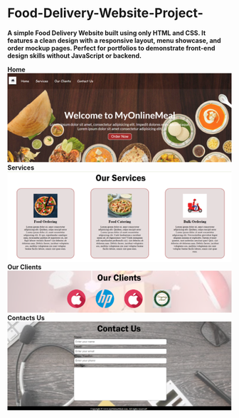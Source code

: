 # Food-Delivery-Website-Project-
**A simple Food Delivery Website built using only HTML and CSS.
It features a clean design with a responsive layout, menu showcase, and order mockup pages.
Perfect for portfolios to demonstrate front-end design skills without JavaScript or backend.**

**Home**
![image_alt](https://github.com/ishitasahoo930/Food-Delivery-Website-Project-/blob/16b718abb0eed099e5e4eedbd3a4d9fd700be547/Screenshot%202025-09-06%20181009.png)
**Services**
![image_alt](https://github.com/ishitasahoo930/Food-Delivery-Website-Project-/blob/9e86a7edf74367221542634798a0fa149401bbc1/Screenshot%202025-09-06%20181029.png)
**Our Clients**
![image_alt](https://github.com/ishitasahoo930/Food-Delivery-Website-Project-/blob/db6cd069589a1814720e73917816c9178d4cae20/Screenshot%202025-09-06%20181050.png)
**Contacts Us**
![image_alt](https://github.com/ishitasahoo930/Food-Delivery-Website-Project-/blob/1ae44939ee40c5e6b03866ec6f730264d188757c/Screenshot%202025-09-06%20181107.png)
